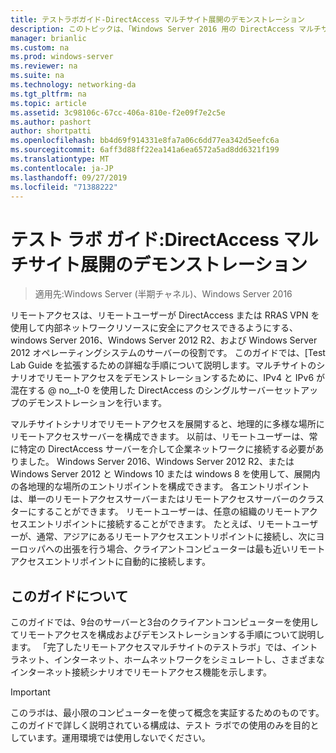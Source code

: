 ```yaml
---
title: テストラボガイド-DirectAccess マルチサイト展開のデモンストレーション
description: このトピックは、「Windows Server 2016 用の DirectAccess マルチサイト展開のテストラボガイド」の一部です。
manager: brianlic
ms.custom: na
ms.prod: windows-server
ms.reviewer: na
ms.suite: na
ms.technology: networking-da
ms.tgt_pltfrm: na
ms.topic: article
ms.assetid: 3c98106c-67cc-406a-810e-f2e09f7e2c5e
ms.author: pashort
author: shortpatti
ms.openlocfilehash: bb4d69f914331e8fa7a06c6dd77ea342d5eefc6a
ms.sourcegitcommit: 6aff3d88ff22ea141a6ea6572a5ad8dd6321f199
ms.translationtype: MT
ms.contentlocale: ja-JP
ms.lasthandoff: 09/27/2019
ms.locfileid: "71388222"
---
```

# <a name="test-lab-guide-demonstrate-a-directaccess-multisite-deployment"></a>テスト ラボ ガイド:DirectAccess マルチサイト展開のデモンストレーション

>適用先:Windows Server (半期チャネル)、Windows Server 2016

リモートアクセスは、リモートユーザーが DirectAccess または RRAS VPN を使用して内部ネットワークリソースに安全にアクセスできるようにする、windows Server 2016、Windows Server 2012 R2、および Windows Server 2012 オペレーティングシステムのサーバーの役割です。 このガイドでは、[Test Lab Guide を拡張するための詳細な手順について説明します。マルチサイトのシナリオでリモートアクセスをデモンストレーションするために、IPv4 と IPv6 が混在する @ no__t-0 を使用した DirectAccess のシングルサーバーセットアップのデモンストレーションを行います。  
  
マルチサイトシナリオでリモートアクセスを展開すると、地理的に多様な場所にリモートアクセスサーバーを構成できます。 以前は、リモートユーザーは、常に特定の DirectAccess サーバーを介して企業ネットワークに接続する必要がありました。 Windows Server 2016、Windows Server 2012 R2、または Windows Server 2012 と Windows 10 または windows 8 を使用して、展開内の各地理的な場所のエントリポイントを構成できます。 各エントリポイントは、単一のリモートアクセスサーバーまたはリモートアクセスサーバーのクラスターにすることができます。 リモートユーザーは、任意の組織のリモートアクセスエントリポイントに接続することができます。 たとえば、リモートユーザーが、通常、アジアにあるリモートアクセスエントリポイントに接続し、次にヨーロッパへの出張を行う場合、クライアントコンピューターは最も近いリモートアクセスエントリポイントに自動的に接続します。  
  
## <a name="about-this-guide"></a>このガイドについて  
このガイドでは、9台のサーバーと3台のクライアントコンピューターを使用してリモートアクセスを構成およびデモンストレーションする手順について説明します。 「完了したリモートアクセスマルチサイトのテストラボ」では、イントラネット、インターネット、ホームネットワークをシミュレートし、さまざまなインターネット接続シナリオでリモートアクセス機能を示します。  
  
> [!IMPORTANT]  
> このラボは、最小限のコンピューターを使って概念を実証するためのものです。 このガイドで詳しく説明されている構成は、テスト ラボでの使用のみを目的としています。運用環境では使用しないでください。  
  


